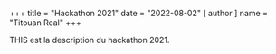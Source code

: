 +++
title = "Hackathon 2021"
date = "2022-08-02"
[ author ]
  name = "Titouan Real"
+++

THIS est la description du hackathon 2021.